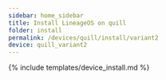 ```yaml
---
sidebar: home_sidebar
title: Install LineageOS on quill
folder: install
permalink: /devices/quill/install/variant2
device: quill_variant2
---
```

{% include templates/device_install.md %}
